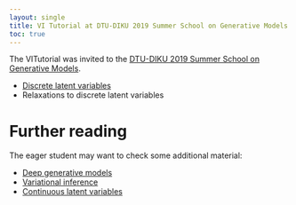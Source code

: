 ```yaml
---
layout: single
title: VI Tutorial at DTU-DIKU 2019 Summer School on Generative Models
toc: true
---
```


The VITutorial was invited to the [DTU-DIKU 2019 Summer School on Generative Models](http://summer-school-gan.compute.dtu.dk).


* [Discrete latent variables](https://github.com/vitutorial/tour/blob/IST2019/modules/DGMs-Discrete/master.pdf)
* Relaxations to discrete latent variables

# Further reading

The eager student may want to check some additional material:

* [Deep generative models](https://github.com/vitutorial/tour/blob/IST2019/modules/Introduction/master.pdf)
* [Variational inference](https://github.com/vitutorial/tour/blob/IST2019/modules/VI/master.pdf)
* [Continuous latent variables](https://github.com/vitutorial/tour/blob/IST2019/modules/DGMs-Continuous/master.pdf)




